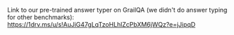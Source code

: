 Link to our pre-trained answer typer on GrailQA (we didn't do answer typing for other benchmarks): https://1drv.ms/u/s!AuJiG47gLqTzoHLhlZcPbXM6jWQz?e=jJipqD